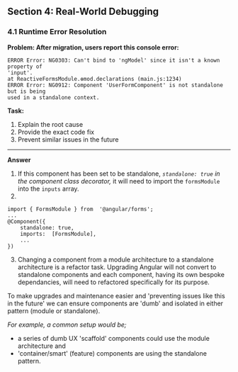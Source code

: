 ## Section 4: Real-World Debugging

### 4.1 Runtime Error Resolution

**Problem: After migration, users report this console error:**

    ERROR Error: NG0303: Can't bind to 'ngModel' since it isn't a known property of
    'input'.
    at ReactiveFormsModule.ɵmod.declarations (main.js:1234)
    ERROR Error: NG0912: Component 'UserFormComponent' is not standalone but is being
    used in a standalone context.

**Task:**
1. Explain the root cause
2. Provide the exact code fix
3. Prevent similar issues in the future

___
**Answer**

1. If this component has been set to be standalone, *`standalone: true` in the component class decorator,* it will need to import the `formsModule` into the `inputs` array. 
2. 

    
    import { FormsModule } from  '@angular/forms';
    ...
    @Component({
	    standalone: true, 
	    imports:  [FormsModule], 
	    ...
    }) 
3. Changing a component from a module architecture to a standalone architecture is a refactor task. Upgrading Angular will not convert to standalone components and each component, having its own bespoke dependancies, will need to refactored specifically for its purpose.

To make upgrades and maintenance easier and 'preventing issues like this in the future'  we can ensure components are 'dumb' and isolated in either pattern (module or standalone). 

*For example, a common setup would be;* 
- a series of dumb UX 'scaffold' components could use the module architecture and 
- 'container/smart' (feature) components are using the standalone pattern.